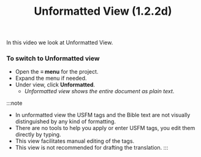 ﻿---
title: Unformatted View (1.2.2d)
---
In this video we look at Unformatted View.

### To switch to Unformatted view

-  Open the **≡ menu** for the project.
-  Expand the menu if needed.
-  Under view, click **Unformatted**.  
    -  *Unformatted view shows the entire document as plain text*.

:::note
-  In unformatted view the USFM tags and the Bible text are not visually distinguished by any kind of formatting.
-  There are no tools to help you apply or enter USFM tags, you edit them directly by typing.
-  This view facilitates manual editing of the tags.
-  This view is not recommended for drafting the translation.
:::